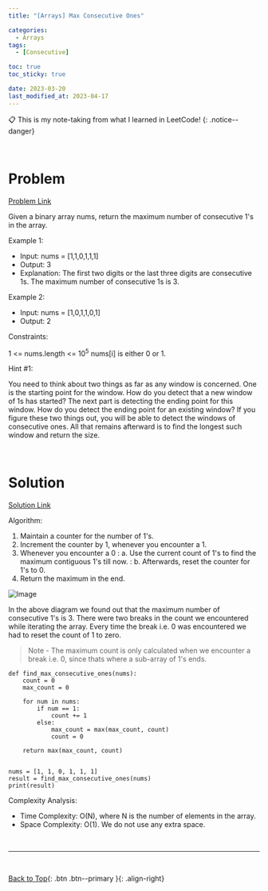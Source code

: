 ```yaml
---
title: "[Arrays] Max Consecutive Ones"

categories:
  - Arrays
tags:
  - [Consecutive]

toc: true
toc_sticky: true

date: 2023-03-20
last_modified_at: 2023-04-17
---
```


<!-- {% capture notice-2 %}

📋 This is the tech-news archives to help me keep track of what I am interested in!

- Reference tech news link: <https://thenextweb.com/news/blockchain-development-tech-career>
  {% endcapture %}

<div class="notice--danger">{{ notice-2 | markdownify }}</div> -->

📋 This is my note-taking from what I learned in LeetCode!
{: .notice--danger}

<br>

# Problem

[Problem Link](https://leetcode.com/explore/learn/card/fun-with-arrays/521/introduction/3238/)

Given a binary array nums, return the maximum number of consecutive 1's in the array.

Example 1:

- Input: nums = [1,1,0,1,1,1]
- Output: 3
- Explanation: The first two digits or the last three digits are consecutive 1s. The maximum number of consecutive 1s is 3.

Example 2:

- Input: nums = [1,0,1,1,0,1]
- Output: 2

Constraints:

1 <= nums.length <= 10<sup>5</sup>
nums[i] is either 0 or 1.

Hint #1:

You need to think about two things as far as any window is concerned. One is the starting point for the window. How do you detect that a new window of 1s has started? The next part is detecting the ending point for this window. How do you detect the ending point for an existing window? If you figure these two things out, you will be able to detect the windows of consecutive ones. All that remains afterward is to find the longest such window and return the size.

<br>

# Solution

[Solution Link](https://leetcode.com/problems/max-consecutive-ones/editorial/)

Algorithm:

1. Maintain a counter for the number of 1's.
2. Increment the counter by 1, whenever you encounter a 1.
3. Whenever you encounter a 0
   : a. Use the current count of 1's to find the maximum contiguous 1's till now.
   : b. Afterwards, reset the counter for 1's to 0.
4. Return the maximum in the end.

![Image](https://leetcode.com/problems/max-consecutive-ones/Figures/485/485_Max_Consecutive_Ones_1.png)

In the above diagram we found out that the maximum number of consecutive 1's is 3. There were two breaks in the count we encountered while iterating the array. Every time the break i.e. 0 was encountered we had to reset the count of 1 to zero.

> Note - The maximum count is only calculated when we encounter a break i.e. 0, since thats where a sub-array of 1's ends.

```
def find_max_consecutive_ones(nums):
    count = 0
    max_count = 0

    for num in nums:
        if num == 1:
            count += 1
        else:
            max_count = max(max_count, count)
            count = 0

    return max(max_count, count)


nums = [1, 1, 0, 1, 1, 1]
result = find_max_consecutive_ones(nums)
print(result)
```

Complexity Analysis:

- Time Complexity: O(N), where N is the number of elements in the array.
- Space Complexity: O(1). We do not use any extra space.

<br>

---

<br>

[Back to Top](#){: .btn .btn--primary }{: .align-right}
